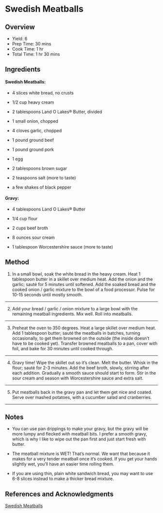 # Swedish Meatballs

## Overview

- Yield: 6
- Prep Time: 30 mins
- Cook Time: 1 hr
- Total Time: 1 hr 30 mins

## Ingredients

#### Swedish Meatballs:

- 4 slices white bread, no crusts

- 1/2 cup heavy cream

- 2 tablespoons Land O Lakes® Butter, divided

- 1 small onion, chopped

- 4 cloves garlic, chopped

- 1 pound ground beef

- 1 pound ground pork

- 1 egg

- 2 tablespoons brown sugar

- 2 teaspoons salt (more to taste)

- a few shakes of black pepper

#### Gravy:

- 4 tablespoons Land O Lakes® Butter

- 1/4 cup flour

- 2 cups beef broth

- 8 ounces sour cream

- 1 tablespoon Worcestershire sauce (more to taste)

## Method

1. In a small bowl, soak the white bread in the heavy cream. Heat 1 tablespoon butter in a skillet over medium heat. Add the onion and the garlic; sauté for 5 minutes until softened. Add the soaked bread and the cooked onion / garlic mixture to the bowl of a food processor. Pulse for 10-15 seconds until mostly smooth.
---

2. Add your bread / garlic / onion mixture to a large bowl with the remaining meatball ingredients. Mix well. Roll into meatballs.
---

3. Preheat the oven to 350 degrees. Heat a large skillet over medium heat. Add 1 tablespoon butter; sauté the meatballs in batches, turning occasionally, to get them browned on the outside (the inside doesn’t have to be cooked yet). Transfer browned meatballs to a pan, cover with foil, and bake for 30 minutes until cooked through.
---

4. Gravy time! Wipe the skillet out so it’s clean. Melt the butter. Whisk in the flour; sauté for 2-3 minutes. Add the beef broth, slowly, stirring after each addition. Gradually a smooth sauce should start to form. Stir in the sour cream and season with Worcestershire sauce and extra salt.
---

5. Put meatballs back in the gravy pan and let them get nice and coated. Serve over mashed potatoes, with a cucumber salad and cranberries.
---


## Notes

- You can use pan drippings to make your gravy, but the gravy will be more lumpy and flecked with meatball bits. I prefer a smooth gravy, which is why I like to wipe out the pan first and just start fresh with butter.

- The meatball mixture is WET! That’s normal. We want that because it makes for a very tender meatball once it’s cooked. If you get your hands slightly wet, you’ll have an easier time rolling them.

- If you are using thin, plain white sandwich bread, you may want to use 6-8 slices instead to make a thicker bread mixture.

## References and Acknowledgments

[Swedish Meatballs](https://pinchofyum.com/swedish-meatballs)
